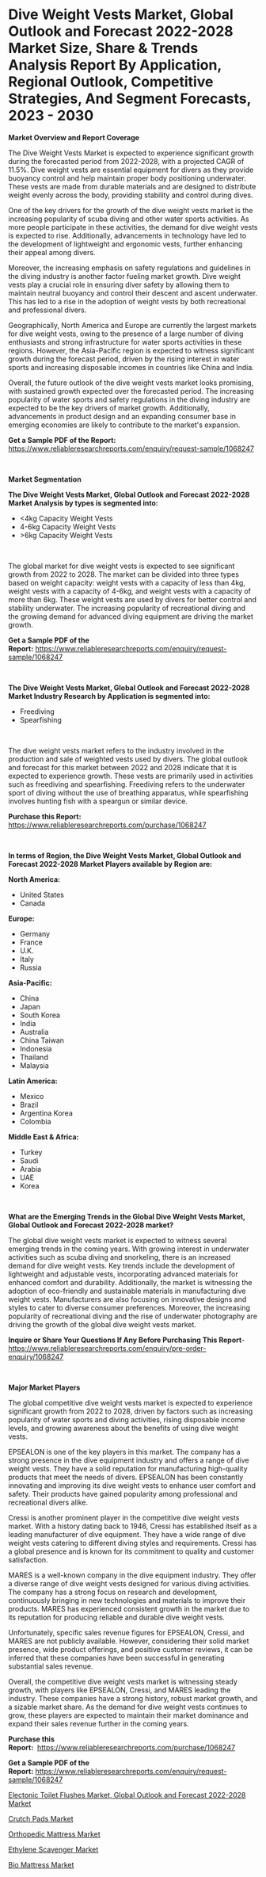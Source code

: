 <p><h1>Dive Weight Vests Market, Global Outlook and Forecast 2022-2028 Market Size, Share & Trends Analysis Report By Application, Regional Outlook, Competitive Strategies, And Segment Forecasts, 2023 - 2030</h1></p><p><strong>Market Overview and Report Coverage</strong></p>
<p><p>The Dive Weight Vests Market is expected to experience significant growth during the forecasted period from 2022-2028, with a projected CAGR of 11.5%. Dive weight vests are essential equipment for divers as they provide buoyancy control and help maintain proper body positioning underwater. These vests are made from durable materials and are designed to distribute weight evenly across the body, providing stability and control during dives.</p><p>One of the key drivers for the growth of the dive weight vests market is the increasing popularity of scuba diving and other water sports activities. As more people participate in these activities, the demand for dive weight vests is expected to rise. Additionally, advancements in technology have led to the development of lightweight and ergonomic vests, further enhancing their appeal among divers.</p><p>Moreover, the increasing emphasis on safety regulations and guidelines in the diving industry is another factor fueling market growth. Dive weight vests play a crucial role in ensuring diver safety by allowing them to maintain neutral buoyancy and control their descent and ascent underwater. This has led to a rise in the adoption of weight vests by both recreational and professional divers.</p><p>Geographically, North America and Europe are currently the largest markets for dive weight vests, owing to the presence of a large number of diving enthusiasts and strong infrastructure for water sports activities in these regions. However, the Asia-Pacific region is expected to witness significant growth during the forecast period, driven by the rising interest in water sports and increasing disposable incomes in countries like China and India.</p><p>Overall, the future outlook of the dive weight vests market looks promising, with sustained growth expected over the forecasted period. The increasing popularity of water sports and safety regulations in the diving industry are expected to be the key drivers of market growth. Additionally, advancements in product design and an expanding consumer base in emerging economies are likely to contribute to the market's expansion.</p></p>
<p><strong>Get a Sample PDF of the Report:</strong> <a href="https://www.reliableresearchreports.com/enquiry/request-sample/1068247">https://www.reliableresearchreports.com/enquiry/request-sample/1068247</a></p>
<p>&nbsp;</p>
<p><strong>Market Segmentation</strong></p>
<p><strong>The Dive Weight Vests Market, Global Outlook and Forecast 2022-2028 Market Analysis by types is segmented into:</strong></p>
<p><ul><li><4kg Capacity Weight Vests</li><li>4-6kg Capacity Weight Vests</li><li>>6kg Capacity Weight Vests</li></ul></p>
<p>&nbsp;</p>
<p><p>The global market for dive weight vests is expected to see significant growth from 2022 to 2028. The market can be divided into three types based on weight capacity: weight vests with a capacity of less than 4kg, weight vests with a capacity of 4-6kg, and weight vests with a capacity of more than 6kg. These weight vests are used by divers for better control and stability underwater. The increasing popularity of recreational diving and the growing demand for advanced diving equipment are driving the market growth.</p></p>
<p><strong>Get a Sample PDF of the Report:</strong>&nbsp;<a href="https://www.reliableresearchreports.com/enquiry/request-sample/1068247">https://www.reliableresearchreports.com/enquiry/request-sample/1068247</a></p>
<p>&nbsp;</p>
<p><strong>The Dive Weight Vests Market, Global Outlook and Forecast 2022-2028 Market Industry Research by Application is segmented into:</strong></p>
<p><ul><li>Freediving</li><li>Spearfishing</li></ul></p>
<p>&nbsp;</p>
<p><p>The dive weight vests market refers to the industry involved in the production and sale of weighted vests used by divers. The global outlook and forecast for this market between 2022 and 2028 indicate that it is expected to experience growth. These vests are primarily used in activities such as freediving and spearfishing. Freediving refers to the underwater sport of diving without the use of breathing apparatus, while spearfishing involves hunting fish with a speargun or similar device.</p></p>
<p><strong>Purchase this Report:</strong>&nbsp; <a href="https://www.reliableresearchreports.com/purchase/1068247">https://www.reliableresearchreports.com/purchase/1068247</a></p>
<p>&nbsp;</p>
<p><strong>In terms of Region, the Dive Weight Vests Market, Global Outlook and Forecast 2022-2028 Market Players available by Region are:</strong></p>
<p>
    <p> <strong> North America: </strong>
        <ul>
            <li>United States</li>
            <li>Canada</li>
        </ul>
        </p> 
    <p> <strong> Europe: </strong>
        <ul>
            <li>Germany</li>
            <li>France</li>
            <li>U.K.</li>
            <li>Italy</li>
            <li>Russia</li>
        </ul>
        </p> 
    <p> <strong> Asia-Pacific: </strong>
        <ul>
            <li>China</li>
            <li>Japan</li>
            <li>South Korea</li>
            <li>India</li>
            <li>Australia</li>
            <li>China Taiwan</li>
            <li>Indonesia</li>
            <li>Thailand</li>
            <li>Malaysia</li>
        </ul>
        </p> 
    <p> <strong> Latin America: </strong>
        <ul>
            <li>Mexico</li>
            <li>Brazil</li>
            <li>Argentina Korea</li>
            <li>Colombia</li>
        </ul>
        </p> 
    <p> <strong> Middle East & Africa: </strong>
        <ul>
            <li>Turkey</li>
            <li>Saudi</li>
            <li>Arabia</li>
            <li>UAE</li>
            <li>Korea</li>
        </ul>
    </p>
    </p>
<p>&nbsp;</p>
<p><strong>What are the Emerging Trends in the Global Dive Weight Vests Market, Global Outlook and Forecast 2022-2028 market?</strong></p>
<p><p>The global dive weight vests market is expected to witness several emerging trends in the coming years. With growing interest in underwater activities such as scuba diving and snorkeling, there is an increased demand for dive weight vests. Key trends include the development of lightweight and adjustable vests, incorporating advanced materials for enhanced comfort and durability. Additionally, the market is witnessing the adoption of eco-friendly and sustainable materials in manufacturing dive weight vests. Manufacturers are also focusing on innovative designs and styles to cater to diverse consumer preferences. Moreover, the increasing popularity of recreational diving and the rise of underwater photography are driving the growth of the global dive weight vests market.</p></p>
<p><strong>Inquire or Share Your Questions If Any Before Purchasing This Report</strong>- <a href="https://www.reliableresearchreports.com/enquiry/pre-order-enquiry/1068247">https://www.reliableresearchreports.com/enquiry/pre-order-enquiry/1068247</a></p>
<p>&nbsp;</p>
<p><strong>Major Market Players</strong></p>
<p><p>The global competitive dive weight vests market is expected to experience significant growth from 2022 to 2028, driven by factors such as increasing popularity of water sports and diving activities, rising disposable income levels, and growing awareness about the benefits of using dive weight vests.</p><p>EPSEALON is one of the key players in this market. The company has a strong presence in the dive equipment industry and offers a range of dive weight vests. They have a solid reputation for manufacturing high-quality products that meet the needs of divers. EPSEALON has been constantly innovating and improving its dive weight vests to enhance user comfort and safety. Their products have gained popularity among professional and recreational divers alike.</p><p>Cressi is another prominent player in the competitive dive weight vests market. With a history dating back to 1946, Cressi has established itself as a leading manufacturer of dive equipment. They have a wide range of dive weight vests catering to different diving styles and requirements. Cressi has a global presence and is known for its commitment to quality and customer satisfaction.</p><p>MARES is a well-known company in the dive equipment industry. They offer a diverse range of dive weight vests designed for various diving activities. The company has a strong focus on research and development, continuously bringing in new technologies and materials to improve their products. MARES has experienced consistent growth in the market due to its reputation for producing reliable and durable dive weight vests.</p><p>Unfortunately, specific sales revenue figures for EPSEALON, Cressi, and MARES are not publicly available. However, considering their solid market presence, wide product offerings, and positive customer reviews, it can be inferred that these companies have been successful in generating substantial sales revenue.</p><p>Overall, the competitive dive weight vests market is witnessing steady growth, with players like EPSEALON, Cressi, and MARES leading the industry. These companies have a strong history, robust market growth, and a sizable market share. As the demand for dive weight vests continues to grow, these players are expected to maintain their market dominance and expand their sales revenue further in the coming years.</p></p>
<p><strong>Purchase this Report:</strong>&nbsp;&nbsp;<a href="https://www.reliableresearchreports.com/purchase/1068247">https://www.reliableresearchreports.com/purchase/1068247</a></p>
<p></p>
<p><strong>Get a Sample PDF of the Report:</strong>&nbsp;<a href="https://www.reliableresearchreports.com/enquiry/request-sample/1068247">https://www.reliableresearchreports.com/enquiry/request-sample/1068247</a></p>
<p><p><a href="https://github.com/CliffMedina6/Market-Research-Report-List-1/blob/main/electonic-toilet-flushes-market-global-outlook-and-forecast-2022-2028-market.md">Electonic Toilet Flushes Market, Global Outlook and Forecast 2022-2028 Market</a></p><p><a href="https://www.reportprime.com/crutch-pads-r9032">Crutch Pads Market</a></p><p><a href="https://www.reportprime.com/orthopedic-mattress-r9031">Orthopedic Mattress Market</a></p><p><a href="https://www.linkedin.com/pulse/ethylene-scavenger-market-size-2023-2030-global-industrial-ipbde/">Ethylene Scavenger Market</a></p><p><a href="https://www.linkedin.com/pulse/decoding-bio-mattress-market-deep-dive-latest-trends-segmentation-nanre/">Bio Mattress Market</a></p></p>